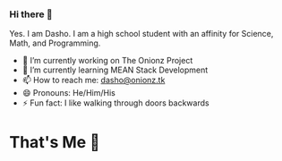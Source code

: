 ### Hi there 👋
Yes. I am Dasho. I am a high school student with an affinity for Science, Math, and Programming.

- 🔭 I’m currently working on The Onionz Project
- 🌱 I’m currently learning MEAN Stack Development
- 📫 How to reach me: dasho@onionz.tk
- 😄 Pronouns: He/Him/His
- ⚡ Fun fact: I like walking through doors backwards
<!-- - 👯 I’m looking to collaborate on ...
- 🤔 I’m looking for help with nothing (yet)
- 💬 Ask me about ... 
-->

# That's Me 🎉
